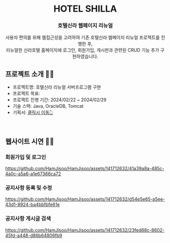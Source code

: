 <h1 align="center">HOTEL SHILLA</h1>
<h3 align="center">
 호텔신라 웹페이지 리뉴얼
</h3>
<p align="center">
 사용자 편의를 위해 웹접근성을 고려하여 기존 호텔신라 웹페이지 리뉴얼 프로젝트를 진행한 후,
 <br />리뉴얼한 신라호텔 홈페이지에 로그인, 회원가입, 게시판과 관련된 CRUD 기능 추가 구현하였습니다.
</p>

## 프로젝트 소개 💁‍♀️
- 프로젝트명: 호텔신라 리뉴얼 서버프로그램 구현
- 프로젝트 목표: 
- 프로젝트 진행 기간:  2024/02/22 ~ 2024/02/29
- 기술 스택: Java, OracleDB, Tomcat
- 기획서: [클릭시 이동👆](https://www.canva.com/design/DAF9fY6wueg/AvRaibpK2GTFSR1bAHAqyw/edit?utm_content=DAF9fY6wueg&utm_campaign=designshare&utm_medium=link2&utm_source=sharebutton)</p>

<br />

## 웹사이트 시연 💁‍♀️
### 회원가입 및 로그인
https://github.com/HamJisoo/HamJisoo/assets/141712632/41a39a8a-485c-4a0c-a5a6-a1e67366ca72

### 공지사항 등록 및 수정
https://github.com/HamJisoo/HamJisoo/assets/141712632/d54e5e65-a5ee-43d1-8924-ba4bbfbfe61e

### 공지사항 게시글 검색
https://github.com/HamJisoo/HamJisoo/assets/141712632/23fed88c-8602-45fd-a448-d86b64806fb9

